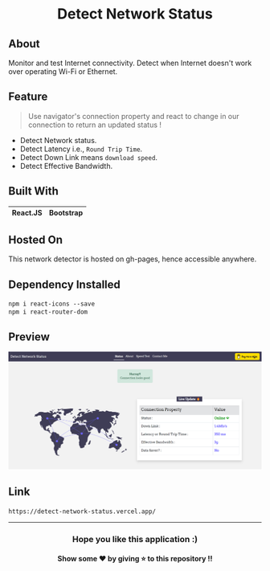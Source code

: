 <h1 align='center'>Detect Network Status</h1>

## About 
Monitor and test Internet connectivity. Detect when Internet doesn't work over operating Wi-Fi or Ethernet.

## Feature
> Use navigator's connection property and react to change in our connection to return an updated status !

* Detect Network status.
* Detect Latency i.e., `Round Trip Time`.
* Detect Down Link means `download speed`.
* Detect Effective Bandwidth.

## Built With
|React.JS|Bootstrap|
|---|---|

## Hosted On
This network detector is hosted on gh-pages, hence accessible anywhere.

## Dependency Installed
```
npm i react-icons --save
npm i react-router-dom
```

## Preview
![preview](https://github.com/TheNewC0der-24/Detect-Network-Status/blob/master/Preview/Preview.png)

## Link
```
https://detect-network-status.vercel.app/
```

--- 
<h3 align='center'>Hope you like this application :)</h3>
<h4 align='center'>Show some ❤️ by giving ⭐ to this repository !!</h4>

